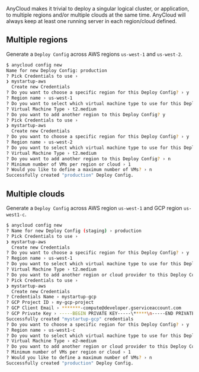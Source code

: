 AnyCloud makes it trivial to deploy a singular logical cluster, or application, to multiple regions and/or multiple clouds at the same time. AnyCloud will always keep at least one running server in each region/cloud defined.

## Multiple regions

Generate a `Deploy Config` across AWS regions `us-west-1` and `us-west-2`.

```bash
$ anycloud config new
Name for new Deploy Config: production
? Pick Credentials to use ›
❯ mystartup-aws
  Create new Credentials
? Do you want to choose a specific region for this Deploy Config? › y
? Region name › us-west-1
? Do you want to select which virtual machine type to use for this Deploy Config? › y
? Virtual Machine Type › t2.medium
? Do you want to add another region to this Deploy Config? y
? Pick Credentials to use ›
❯ mystartup-aws
  Create new Credentials
? Do you want to choose a specific region for this Deploy Config? › y
? Region name › us-west-2
? Do you want to select which virtual machine type to use for this Deploy Config? › y
? Virtual Machine Type › t2.medium
? Do you want to add another region to this Deploy Config? › n
? Minimum number of VMs per region or cloud › 1
? Would you like to define a maximum number of VMs? › n
Successfully created "production" Deploy Config.
```

## Multiple clouds

Generate a `Deploy Config` across AWS region `us-west-1` and GCP region `us-west1-c`.

```bash
$ anycloud config new
? Name for new Deploy Config (staging) › production
? Pick Credentials to use ›
❯ mystartup-aws
  Create new Credentials
? Do you want to choose a specific region for this Deploy Config? › y
? Region name › us-west-1
? Do you want to select which virtual machine type to use for this Deploy Config? › y
? Virtual Machine Type › t2.medium
? Do you want to add another region or cloud provider to this Deploy Config? y
? Pick Credentials to use ›
❯ mystartup-aws
  Create new Credentials
? Credentials Name › mystartup-gcp
? GCP Project ID › my-gcp-project
? GCP Client Email › *******-compute@developer.gserviceaccount.com
? GCP Private Key › -----BEGIN PRIVATE KEY-----\*****\n-----END PRIVATE KEY-----\n
Successfully created "mystartup-gcp" credentials
? Do you want to choose a specific region for this Deploy Config? › y
? Region name › us-west1-c
? Do you want to select which virtual machine type to use for this Deploy Config? › y
? Virtual Machine Type › e2-medium
? Do you want to add another region or cloud provider to this Deploy Config? › n
? Minimum number of VMs per region or cloud › 1
? Would you like to define a maximum number of VMs? › n
Successfully created "production" Deploy Config.
```